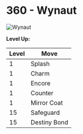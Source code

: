 # 360 - Wynaut
![][360]

**Level Up:**

Level | Move
---   | ---
  1   | Splash
  1   | Charm
  1   | Encore
  1   | Counter
  1   | Mirror Coat
 15   | Safeguard
 15   | Destiny Bond



[360]: https://raw.githubusercontent.com/PokeAPI/sprites/master/sprites/pokemon/360.png "Wynaut"
